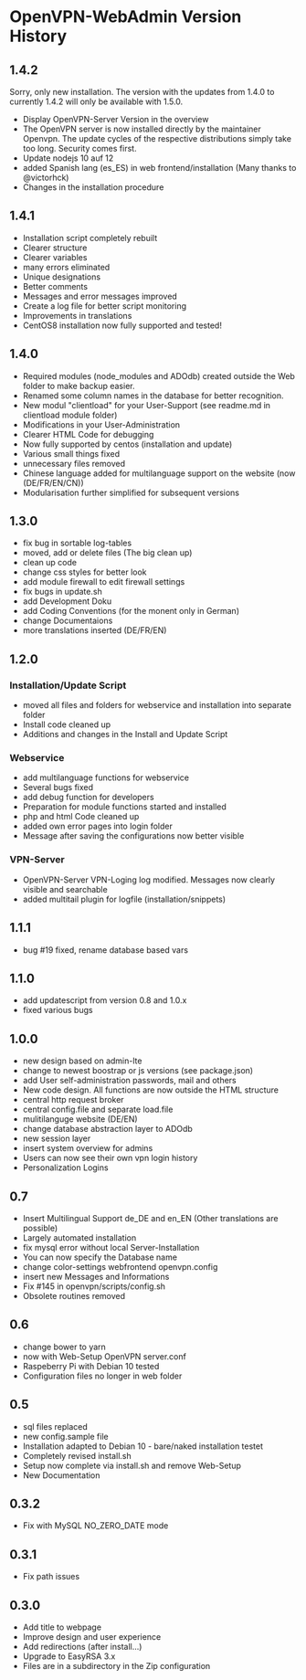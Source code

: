 # OpenVPN-WebAdmin Version History

## 1.4.2

Sorry, only new installation. The version with the updates from 1.4.0 to currently 1.4.2 will only be available with 1.5.0.

- Display OpenVPN-Server Version in the overview
- The OpenVPN server is now installed directly by the maintainer Openvpn. The update cycles of the respective distributions simply take too long. Security comes first.
- Update nodejs 10 auf 12
- added Spanish lang (es_ES) in web frontend/installation (Many thanks to @victorhck)
- Changes in the installation procedure

## 1.4.1

- Installation script completely rebuilt
- Clearer structure
- Clearer variables
- many errors eliminated
- Unique designations
- Better comments
- Messages and error messages improved
- Create a log file for better script monitoring
- Improvements in translations
- CentOS8 installation now fully supported and tested!

## 1.4.0

- Required modules (node_modules and ADOdb) created outside the Web folder to make backup easier.
- Renamed some column names in the database for better recognition.
- New modul "clientload" for your User-Support (see readme.md in clientload module folder)
- Modifications in your User-Administration
- Clearer HTML Code for debugging
- Now fully supported by centos (installation and update)
- Various small things fixed
- unnecessary files removed
- Chinese language added for multilanguage support on the website (now (DE/FR/EN/CN))
- Modularisation further simplified for subsequent versions

## 1.3.0

- fix bug in sortable log-tables
- moved, add or delete files (The big clean up)
- clean up code
- change css styles for better look
- add module firewall to edit firewall settings
- fix bugs in update.sh
- add Development Doku
- add Coding Conventions (for the monent only in German)
- change Documentaions
- more translations inserted (DE/FR/EN)

## 1.2.0

### Installation/Update Script

- moved all files and folders for webservice and installation into separate folder
- Install code cleaned up
- Additions and changes in the Install and Update Script

### Webservice

- add multilanguage functions for webservice
- Several bugs fixed
- add debug function for developers
- Preparation for module functions started and installed
- php and html Code cleaned up
- added own error pages into login folder
- Message after saving the configurations now better visible

### VPN-Server

- OpenVPN-Server VPN-Loging log modified. Messages now clearly visible and searchable
- added multitail plugin for logfile (installation/snippets)

## 1.1.1

- bug #19 fixed, rename database based vars

## 1.1.0

- add updatescript from version 0.8 and 1.0.x
- fixed various bugs

## 1.0.0

- new design based on admin-lte
- change to newest boostrap or js versions (see package.json)
- add User self-administration passwords, mail and others
- New code design. All functions are now outside the HTML structure
- central http request broker
- central config.file and separate load.file
- mulitilanguge website (DE/EN)
- change database abstraction layer to ADOdb
- new session layer
- insert system overview for admins
- Users can now see their own vpn login history
- Personalization Logins

## 0.7

- Insert Multilingual Support de_DE and en_EN (Other translations are possible)
- Largely automated installation
- fix mysql error without local Server-Installation
- You can now specify the Database name
- change color-settings webfrontend openvpn.config
- insert new Messages and Informations
- Fix #145 in openvpn/scripts/config.sh
- Obsolete routines removed

## 0.6

- change bower to yarn
- now with Web-Setup OpenVPN server.conf
- Raspeberry Pi with Debian 10 tested
- Configuration files no longer in web folder

## 0.5

- sql files replaced
- new config.sample file
- Installation adapted to Debian 10 - bare/naked installation testet
- Completely revised install.sh
- Setup now complete via install.sh and remove Web-Setup
- New Documentation

## 0.3.2

- Fix with MySQL NO_ZERO_DATE mode

## 0.3.1

- Fix path issues

## 0.3.0

- Add title to webpage
- Improve design and user experience
- Add redirections (after install...)
- Upgrade to EasyRSA 3.x
- Files are in a subdirectory in the Zip configuration
